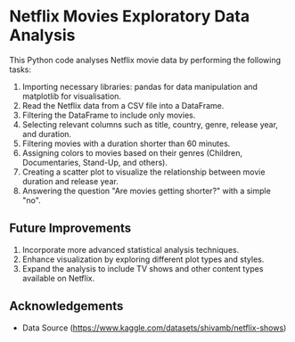 
# Netflix Movies Exploratory Data Analysis

This Python code analyses Netflix movie data by performing the following tasks:

1. Importing necessary libraries: pandas for data manipulation and matplotlib for visualisation.
2. Read the Netflix data from a CSV file into a DataFrame.
3. Filtering the DataFrame to include only movies.
4. Selecting relevant columns such as title, country, genre, release year, and duration.
5. Filtering movies with a duration shorter than 60 minutes.
6. Assigning colors to movies based on their genres (Children, Documentaries, Stand-Up, and others).
7. Creating a scatter plot to visualize the relationship between movie duration and release year.
8. Answering the question "Are movies getting shorter?" with a simple "no".

## Future Improvements

1. Incorporate more advanced statistical analysis techniques.
2. Enhance visualization by exploring different plot types and styles.
3. Expand the analysis to include TV shows and other content types available on Netflix.
## Acknowledgements

 - Data Source (https://www.kaggle.com/datasets/shivamb/netflix-shows)
